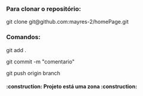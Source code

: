 <h3 align="left"> Para clonar o repositório: </h3>
  <p> git clone git@github.com:mayres-2/homePage.git </p>

<h3 align="left"> Comandos:</h3>
  <p> git add . </p>
  <p> git commit -m "comentario" </p>
  <p> git push origin branch </p>

<h4 align="left"> :construction: Projeto está uma zona :construction: </h4>

